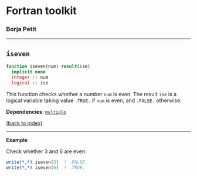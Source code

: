

# Fortran toolkit

### Borja Petit

---

## ```iseven```

```fortran
function iseven(num) result(ise)
  implicit none
  integer :: num
  logical :: ise
```

This function checks whether a number ```num``` is even. The result ```ise``` is a logical variable taking value ```.TRUE.``` if ```num``` is even, and ```.FALSE.``` otherwise.

**Dependencies**: [```multiplo```](multiplo.md)

[(back to index)](../index.md)

---

**Example**

Check whether 3 and 6 are even:

```fortran
write(*,*) iseven(3)  ! .FALSE.
write(*,*) iseven(6)  ! .TRUE.
```

